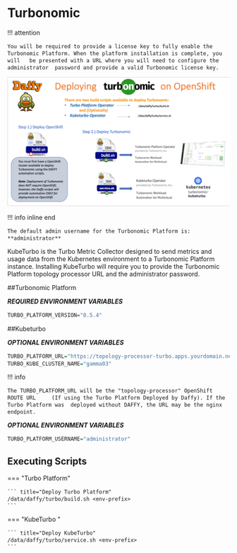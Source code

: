 <script>
  document.title = "Supporting Software - Turbo";
</script>
# Turbonomic

!!! attention

	You will be required to provide a license key to fully enable the 	Turbonomic Platform. When the platform installation is complete, you will 	be presented with a URL where you will need to configure the administrator 	password and provide a valid Turbonomic license key.

![DeployingTurbonomicsOnOpenShift.png](../images/SupportingSoftware/Turbonomics/DeployingTurbonomicsOnOpenShift.png)

!!! info inline end

	The default admin username for the Turbonomic Platform is:  
	**administrator**

KubeTurbo is the Turbo Metric Collector designed to send metrics and usage data from the Kubernetes environment to a Turbonomic Platform instance. Installing KubeTurbo will require you to provide the Turbonomic Platform topology processor URL and the administrator password.

##Turbonomic Platform

**_REQUIRED ENVIRONMENT VARIABLES_**

```R
TURBO_PLATFORM_VERSION="8.5.4"
```

##Kubeturbo

**_OPTIONAL ENVIRONMENT VARIABLES_**

```R
TURBO_PLATFORM_URL="https://topology-processor-turbo.apps.yourdomain.net"
TURBO_KUBE_CLUSTER_NAME="gamma03"
```

!!! info

	The TURBO_PLATFORM_URL will be the "topology-processor" OpenShift ROUTE URL 	(If using the Turbo Platform Deployed by Daffy). If the Turbo Platform was 	deployed without DAFFY, the URL may be the nginx endpoint.

**_OPTIONAL ENVIRONMENT VARIABLES_**


```R
TURBO_PLATFORM_USERNAME="administrator"
```


## Executing Scripts

=== "Turbo Platform"

	``` title="Deploy Turbo Platform"
	/data/daffy/turbo/build.sh <env-prefix>
	```

=== "KubeTurbo "

	``` title="Deploy KubeTurbo"
	/data/daffy/turbo/service.sh <env-prefix>
	```
